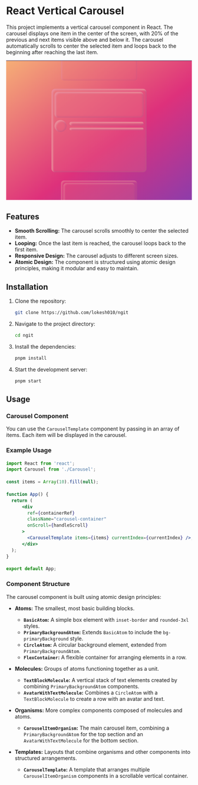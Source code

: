 
# React Vertical Carousel

This project implements a vertical carousel component in React. The carousel displays one item in the center of the screen, with 20% of the previous and next items visible above and below it. The carousel automatically scrolls to center the selected item and loops back to the beginning after reaching the last item.

<img src="https://github.com/lokesh010/ngit/blob/main/public/readme.png"/>

## Features

- **Smooth Scrolling:** The carousel scrolls smoothly to center the selected item.
- **Looping:** Once the last item is reached, the carousel loops back to the first item.
- **Responsive Design:** The carousel adjusts to different screen sizes.
- **Atomic Design:** The component is structured using atomic design principles, making it modular and easy to maintain.

## Installation

1. Clone the repository:
    ```bash
    git clone https://github.com/lokesh010/ngit
    ```
2. Navigate to the project directory:
    ```bash
    cd ngit 
    ```
3. Install the dependencies:
    ```bash
    pnpm install
    ```
4. Start the development server:
    ```bash
    pnpm start
    ```

## Usage

### Carousel Component

You can use the `CarouselTemplate` component by passing in an array of items. Each item will be displayed in the carousel.

### Example Usage

```jsx
import React from 'react';
import Carousel from './Carousel';

const items = Array(10).fill(null);

function App() {
  return (
      <div
        ref={containerRef}
        className="carousel-container"
        onScroll={handleScroll}
      >
        <CarouselTemplate items={items} currentIndex={currentIndex} />;
      </div>
  );
}

export default App;
```
### Component Structure

The carousel component is built using atomic design principles:

- **Atoms:** The smallest, most basic building blocks.
  - **`BasicAtom`:** A simple box element with `inset-border` and `rounded-3xl` styles.
  - **`PrimaryBackgroundAtom`:** Extends `BasicAtom` to include the `bg-primaryBackground` style.
  - **`CircleAtom`:** A circular background element, extended from `PrimaryBackgroundAtom`.
  - **`FlexContainer`:** A flexible container for arranging elements in a row.

- **Molecules:** Groups of atoms functioning together as a unit.
  - **`TextBlockMolecule`:** A vertical stack of text elements created by combining `PrimaryBackgroundAtom` components.
  - **`AvatarWithTextMolecule`:** Combines a `CircleAtom` with a `TextBlockMolecule` to create a row with an avatar and text.

- **Organisms:** More complex components composed of molecules and atoms.
  - **`CarouselItemOrganism`:** The main carousel item, combining a `PrimaryBackgroundAtom` for the top section and an `AvatarWithTextMolecule` for the bottom section.

- **Templates:** Layouts that combine organisms and other components into structured arrangements.
  - **`CarouselTemplate`:** A template that arranges multiple `CarouselItemOrganism` components in a scrollable vertical container.

